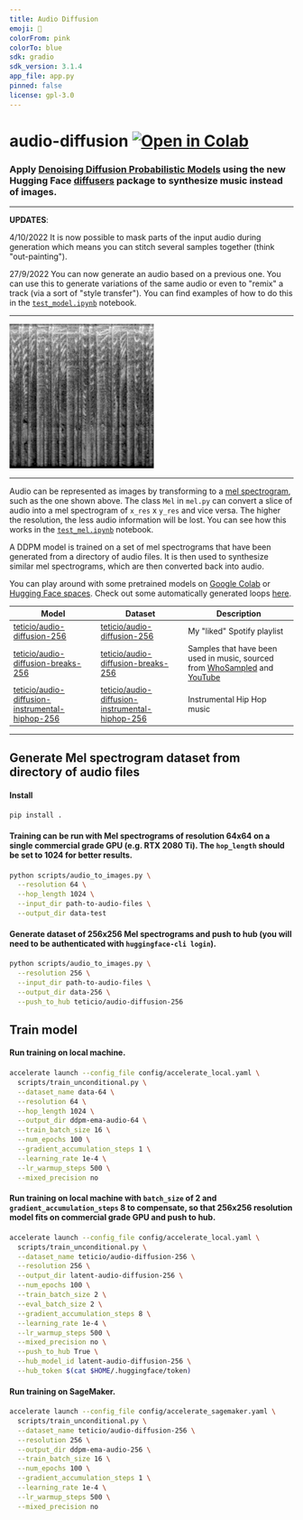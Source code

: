 ```yaml
---
title: Audio Diffusion
emoji: 🎵
colorFrom: pink
colorTo: blue
sdk: gradio
sdk_version: 3.1.4
app_file: app.py
pinned: false
license: gpl-3.0
---
```

# audio-diffusion [![Open in Colab](https://colab.research.google.com/assets/colab-badge.svg)](https://colab.research.google.com/github/teticio/audio-diffusion/blob/master/notebooks/gradio_app.ipynb)

### Apply [Denoising Diffusion Probabilistic Models](https://arxiv.org/abs/2006.11239) using the new Hugging Face [diffusers](https://github.com/huggingface/diffusers) package to synthesize music instead of images.

---

**UPDATES**: 

4/10/2022
It is now possible to mask parts of the input audio during generation which means you can stitch several samples together (think "out-painting").

27/9/2022
You can now generate an audio based on a previous one. You can use this to generate variations of the same audio or even to "remix" a track (via a sort of "style transfer"). You can find examples of how to do this in the [`test_model.ipynb`](https://colab.research.google.com/github/teticio/audio-diffusion/blob/master/notebooks/test_model.ipynb) notebook.

---

![mel spectrogram](mel.png)

---

Audio can be represented as images by transforming to a [mel spectrogram](https://en.wikipedia.org/wiki/Mel-frequency_cepstrum), such as the one shown above. The class `Mel` in `mel.py` can convert a slice of audio into a mel spectrogram of `x_res` x `y_res` and vice versa. The higher the resolution, the less audio information will be lost. You can see how this works in the [`test_mel.ipynb`](https://github.com/teticio/audio-diffusion/blob/main/notebooks/test_mel.ipynb) notebook.

A DDPM model is trained on a set of mel spectrograms that have been generated from a directory of audio files. It is then used to synthesize similar mel spectrograms, which are then converted back into audio.

You can play around with some pretrained models on [Google Colab](https://colab.research.google.com/github/teticio/audio-diffusion/blob/master/notebooks/test_model.ipynb) or [Hugging Face spaces](https://huggingface.co/spaces/teticio/audio-diffusion). Check out some automatically generated loops [here](https://soundcloud.com/teticio2/sets/audio-diffusion-loops).


| Model | Dataset | Description |
|-------|---------|-------------|
| [teticio/audio-diffusion-256](https://huggingface.co/teticio/audio-diffusion-256) | [teticio/audio-diffusion-256](https://huggingface.co/datasets/teticio/audio-diffusion-256) | My "liked" Spotify playlist |
| [teticio/audio-diffusion-breaks-256](https://huggingface.co/teticio/audio-diffusion-breaks-256) | [teticio/audio-diffusion-breaks-256](https://huggingface.co/datasets/teticio/audio-diffusion-breaks-256) | Samples that have been used in music, sourced from [WhoSampled](https://whosampled.com) and [YouTube](https://youtube.com) |
| [teticio/audio-diffusion-instrumental-hiphop-256](https://huggingface.co/teticio/audio-diffusion-instrumental-hiphop-256) | [teticio/audio-diffusion-instrumental-hiphop-256](https://huggingface.co/datasets/teticio/audio-diffusion-instrumental-hiphop-256) | Instrumental Hip Hop music |

---

## Generate Mel spectrogram dataset from directory of audio files
#### Install
```bash
pip install .
```
#### Training can be run with Mel spectrograms of resolution 64x64 on a single commercial grade GPU (e.g. RTX 2080 Ti). The `hop_length` should be set to 1024 for better results.

```bash
python scripts/audio_to_images.py \
  --resolution 64 \
  --hop_length 1024 \
  --input_dir path-to-audio-files \
  --output_dir data-test
```
#### Generate dataset of 256x256 Mel spectrograms and push to hub (you will need to be authenticated with `huggingface-cli login`).

```bash
python scripts/audio_to_images.py \
  --resolution 256 \
  --input_dir path-to-audio-files \
  --output_dir data-256 \
  --push_to_hub teticio/audio-diffusion-256
```
## Train model
#### Run training on local machine.
```bash
accelerate launch --config_file config/accelerate_local.yaml \
  scripts/train_unconditional.py \
  --dataset_name data-64 \
  --resolution 64 \
  --hop_length 1024 \
  --output_dir ddpm-ema-audio-64 \
  --train_batch_size 16 \
  --num_epochs 100 \
  --gradient_accumulation_steps 1 \
  --learning_rate 1e-4 \
  --lr_warmup_steps 500 \
  --mixed_precision no
```
#### Run training on local machine with `batch_size` of 2 and `gradient_accumulation_steps` 8 to compensate, so that 256x256 resolution model fits on commercial grade GPU and push to hub.
```bash
accelerate launch --config_file config/accelerate_local.yaml \
  scripts/train_unconditional.py \
  --dataset_name teticio/audio-diffusion-256 \
  --resolution 256 \
  --output_dir latent-audio-diffusion-256 \
  --num_epochs 100 \
  --train_batch_size 2 \
  --eval_batch_size 2 \
  --gradient_accumulation_steps 8 \
  --learning_rate 1e-4 \
  --lr_warmup_steps 500 \
  --mixed_precision no \
  --push_to_hub True \
  --hub_model_id latent-audio-diffusion-256 \
  --hub_token $(cat $HOME/.huggingface/token)
```
#### Run training on SageMaker.
```bash
accelerate launch --config_file config/accelerate_sagemaker.yaml \
  scripts/train_unconditional.py \
  --dataset_name teticio/audio-diffusion-256 \
  --resolution 256 \
  --output_dir ddpm-ema-audio-256 \
  --train_batch_size 16 \
  --num_epochs 100 \
  --gradient_accumulation_steps 1 \
  --learning_rate 1e-4 \
  --lr_warmup_steps 500 \
  --mixed_precision no
```

